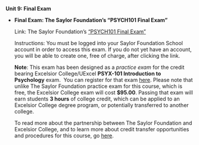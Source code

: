 **Unit 9: Final Exam** <span id="9"></span> 
-   **Final Exam: The Saylor Foundation’s “PSYCH101 Final Exam”**

    Link: The Saylor Foundation’s [“PSYCH101 Final
    Exam”](http://school.saylor.org/mod/quiz/view.php?id=1551)  
      
     Instructions: You must be logged into your Saylor Foundation School
    account in order to access this exam. If you do not yet have an
    account, you will be able to create one, free of charge, after
    clicking the link.  
      
     **Note**: This exam has been designed as a *practice exam* for the
    credit bearing Excelsior College/UExcel **PSYX-101 Introduction to
    Psychology** exam.  You can register for that
    exam [here](http://my.excelsior.edu/secapps/partner/1/go/examreg).
    Please note that unlike The Saylor Foundation practice exam for this
    course, which is free, the Excelsior College exam will
    cost **$95.00**. Passing that exam will earn students **3 hours** of
    college credit, which can be applied to an Excelsior College degree
    program, or potentially transferred to another college.  
      
     To read more about the partnership between The Saylor Foundation
    and Excelsior College, and to learn more about credit transfer
    opportunities and procedures for this course,
    go [here](http://www.saylor.org/student-credit-pathways/excelsior-college/). 


